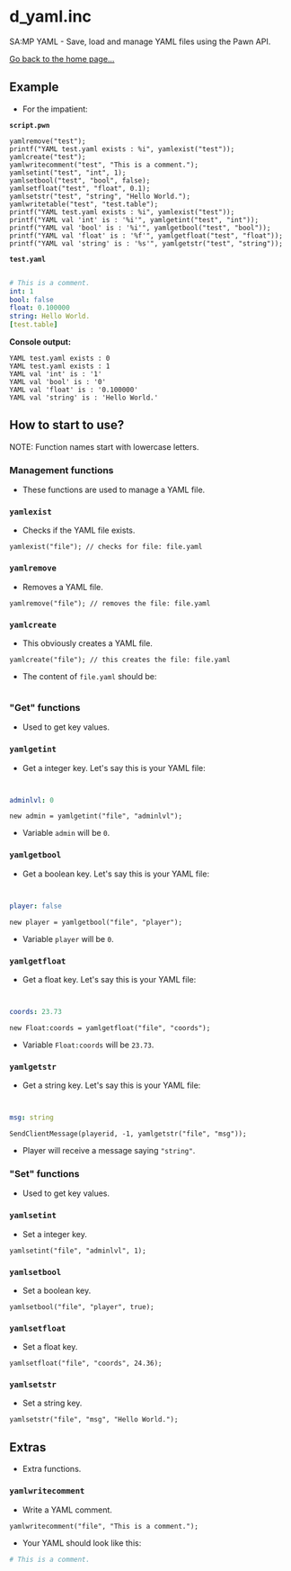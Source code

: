# d_yaml.inc
SA:MP YAML - Save, load and manage YAML files using the Pawn API.

[Go back to the home page...](../README.md)

## Example
- For the impatient:

**`script.pwn`**
```pawn
yamlremove("test");
printf("YAML test.yaml exists : %i", yamlexist("test"));
yamlcreate("test");
yamlwritecomment("test", "This is a comment.");
yamlsetint("test", "int", 1);
yamlsetbool("test", "bool", false);
yamlsetfloat("test", "float", 0.1);
yamlsetstr("test", "string", "Hello World.");
yamlwritetable("test", "test.table");
printf("YAML test.yaml exists : %i", yamlexist("test"));
printf("YAML val 'int' is : '%i'", yamlgetint("test", "int"));
printf("YAML val 'bool' is : '%i'", yamlgetbool("test", "bool"));
printf("YAML val 'float' is : '%f'", yamlgetfloat("test", "float"));
printf("YAML val 'string' is : '%s'", yamlgetstr("test", "string"));
```
**`test.yaml`**
```yaml

# This is a comment.
int: 1
bool: false
float: 0.100000
string: Hello World.
[test.table]
```
**Console output:**
```
YAML test.yaml exists : 0
YAML test.yaml exists : 1
YAML val 'int' is : '1'
YAML val 'bool' is : '0'
YAML val 'float' is : '0.100000'
YAML val 'string' is : 'Hello World.'
```

## How to start to use?
NOTE: Function names start with lowercase letters.
### Management functions
- These functions are used to manage a YAML file.
### `yamlexist`
- Checks if the YAML file exists.

```pawn
yamlexist("file"); // checks for file: file.yaml
```

### `yamlremove`
- Removes a YAML file.

```pawn
yamlremove("file"); // removes the file: file.yaml
```

### `yamlcreate`
- This obviously creates a YAML file.

```pawn
yamlcreate("file"); // this creates the file: file.yaml
```

- The content of `file.yaml` should be:

```yaml


```
### "Get" functions
- Used to get key values.

### `yamlgetint`
- Get a integer key. Let's say this is your YAML file:

```yaml


adminlvl: 0
```

```pawn
new admin = yamlgetint("file", "adminlvl");
```
- Variable `admin` will be `0`.

### `yamlgetbool`
- Get a boolean key. Let's say this is your YAML file:

```yaml


player: false
```

```pawn
new player = yamlgetbool("file", "player");
```
- Variable `player` will be `0`.

### `yamlgetfloat`
- Get a float key. Let's say this is your YAML file:

```yaml


coords: 23.73
```

```pawn
new Float:coords = yamlgetfloat("file", "coords");
```
- Variable `Float:coords` will be `23.73`.

### `yamlgetstr`
- Get a string key. Let's say this is your YAML file:

```yaml


msg: string
```

```pawn
SendClientMessage(playerid, -1, yamlgetstr("file", "msg"));
```
- Player will receive a message saying `"string"`.

### "Set" functions
- Used to get key values.

### `yamlsetint`
- Set a integer key.

```pawn
yamlsetint("file", "adminlvl", 1);
```

### `yamlsetbool`
- Set a boolean key.


```pawn
yamlsetbool("file", "player", true);
```

### `yamlsetfloat`
- Set a float key.

```pawn
yamlsetfloat("file", "coords", 24.36);
```


### `yamlsetstr`
- Set a string key.

```pawn
yamlsetstr("file", "msg", "Hello World.");
```

## Extras
- Extra functions.
### `yamlwritecomment`
- Write a YAML comment.

```pawn
yamlwritecomment("file", "This is a comment.");
```
- Your YAML should look like this:

```yaml
# This is a comment.
```
